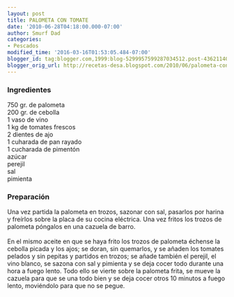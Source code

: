 ```yaml
---
layout: post
title: PALOMETA CON TOMATE
date: '2010-06-28T04:18:00.000-07:00'
author: Smurf Dad
categories:
- Pescados
modified_time: '2016-03-16T01:53:05.484-07:00'
blogger_id: tag:blogger.com,1999:blog-5299957599287034512.post-4362114029409141599
blogger_orig_url: http://recetas-desa.blogspot.com/2010/06/palometa-con-tomate.html
---
```


<h3>Ingredientes</h3>750 gr. de palometa<br />200 gr. de cebolla<br />1 vaso de vino<br />1 kg de tomates frescos<br />2 dientes de ajo<br />1 cuharada de pan rayado<br />1 cucharada de pimentón<br />azúcar<br />perejil<br />sal<br />pimienta<br /><h3>Preparación</h3>Una vez partida la palometa en trozos, sazonar con sal, pasarlos por harina y freírlos sobre la placa de su cocina eléctrica. Una vez fritos los trozos de palometa póngalos en una cazuela de barro.<br /><br />En el mismo aceite en que se haya frito los trozos de palometa échense la cebolla picada y los ajos; se doran, sin quemarlos, y se añaden los tomates pelados y sin pepitas y partidos en trozos; se añade también el perejil, el vino blanco, se sazona con sal y pimienta y se deja cocer todo durante una hora a fuego lento. Todo ello se vierte sobre la palometa frita, se mueve la cazuela para que se una todo bien y se deja cocer otros 10 minutos a fuego lento, moviéndolo para que no se pegue.